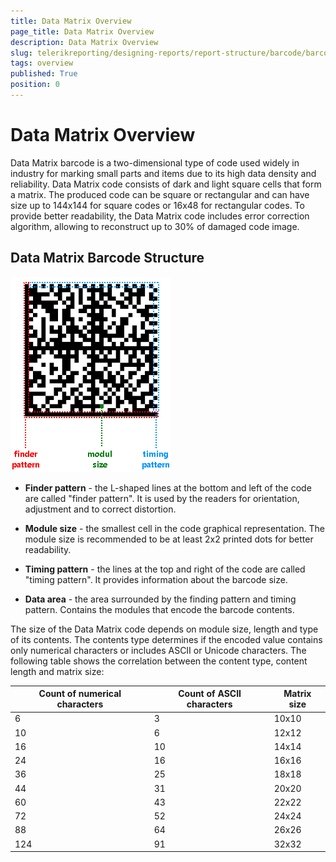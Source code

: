 ```yaml
---
title: Data Matrix Overview
page_title: Data Matrix Overview
description: Data Matrix Overview
slug: telerikreporting/designing-reports/report-structure/barcode/barcode-types/2d-barcodes/data-matrix/overview
tags: overview
published: True
position: 0
---
```


# Data Matrix Overview

Data Matrix barcode is a two-dimensional type of code used widely in industry for marking small parts and items due to its high data density and reliability. Data Matrix code consists of dark and light square cells that form a matrix. The produced code can be square or rectangular and can have size up to 144x144 for square codes or 16x48 for rectangular codes. To provide better readability, the Data Matrix code includes error correction algorithm, allowing to reconstruct up to 30% of damaged code image. 

## Data Matrix Barcode Structure  

  ![barcode-datamatrix-structure](images/Barcodes/barcode-datamatrix-structure.png)

* __Finder pattern__ - the L-shaped lines at the bottom and left of the code are called "finder pattern". It is used by the readers for orientation, adjustment and to correct distortion. 

* __Module size__ - the smallest cell in the code graphical representation. The module size is recommended to be at least 2x2 printed dots for better readability. 

* __Timing pattern__ - the lines at the top and right of the code are called "timing pattern". It provides information about the barcode size. 

* __Data area__ - the area surrounded by the finding pattern and timing pattern. Contains the modules that encode the barcode contents. 

The size of the Data Matrix code depends on module size, length and type of its contents. The contents type determines if the encoded value contains only numerical characters or includes ASCII or Unicode characters. The following table shows the correlation between the content type, content length and matrix size: 


| Count of numerical characters | Count of ASCII characters | Matrix size |
| ------ | ------ | ------ |
|6|3|10x10|
|10|6|12x12|
|16|10|14x14|
|24|16|16x16|
|36|25|18x18|
|44|31|20x20|
|60|43|22x22|
|72|52|24x24|
|88|64|26x26|
|124|91|32x32|

